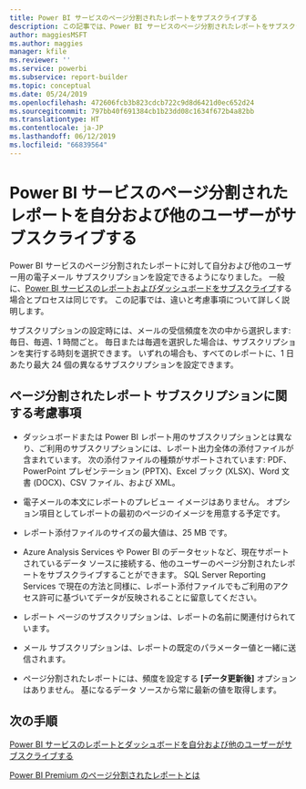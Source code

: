 ```yaml
---
title: Power BI サービスのページ分割されたレポートをサブスクライブする
description: この記事では、Power BI サービスのページ分割されたレポートをサブスクライブする際の留意点について説明します。
author: maggiesMSFT
ms.author: maggies
manager: kfile
ms.reviewer: ''
ms.service: powerbi
ms.subservice: report-builder
ms.topic: conceptual
ms.date: 05/24/2019
ms.openlocfilehash: 472606fcb3b823cdcb722c9d8d6421d0ec652d24
ms.sourcegitcommit: 797bb40f691384cb1b23dd08c1634f672b4a82bb
ms.translationtype: HT
ms.contentlocale: ja-JP
ms.lasthandoff: 06/12/2019
ms.locfileid: "66839564"
---
```

# <a name="subscribe-yourself-and-others-to-paginated-reports-in-the-power-bi-service"></a>Power BI サービスのページ分割されたレポートを自分および他のユーザーがサブスクライブする 

Power BI サービスのページ分割されたレポートに対して自分および他のユーザー用の電子メール サブスクリプションを設定できるようになりました。 一般に、[Power BI サービスのレポートおよびダッシュボードをサブスクライブ](service-report-subscribe.md)する場合とプロセスは同じです。 この記事では、違いと考慮事項について詳しく説明します。 

サブスクリプションの設定時には、メールの受信頻度を次の中から選択します: 毎日、毎週、1 時間ごと。 毎日または毎週を選択した場合は、サブスクリプションを実行する時刻を選択できます。 いずれの場合も、すべてのレポートに、1 日あたり最大 24 個の異なるサブスクリプションを設定できます。 

## <a name="considerations-for-paginated-report-subscriptions"></a>ページ分割されたレポート サブスクリプションに関する考慮事項 

- ダッシュボードまたは Power BI レポート用のサブスクリプションとは異なり、ご利用のサブスクリプションには、レポート出力全体の添付ファイルが含まれています。  次の添付ファイルの種類がサポートされています: PDF、PowerPoint プレゼンテーション (PPTX)、Excel ブック (XLSX)、Word 文書 (DOCX)、CSV ファイル、および XML。

- 電子メールの本文にレポートのプレビュー イメージはありません。  オプション項目としてレポートの最初のページのイメージを用意する予定です。 

- レポート添付ファイルのサイズの最大値は、25 MB です。 

- Azure Analysis Services や Power BI のデータセットなど、現在サポートされているデータ ソースに接続する、他のユーザーのページ分割されたレポートをサブスクライブすることができます。 SQL Server Reporting Services で現在の方法と同様に、レポート添付ファイルでもご利用のアクセス許可に基づいてデータが反映されることに留意してください。 

- レポート ページのサブスクリプションは、レポートの名前に関連付けられています。  

- メール サブスクリプションは、レポートの既定のパラメーター値と一緒に送信されます。 

- ページ分割されたレポートには、頻度を設定する **[データ更新後]** オプションはありません。 基になるデータ ソースから常に最新の値を取得します。 

## <a name="next-steps"></a>次の手順

[Power BI サービスのレポートとダッシュボードを自分および他のユーザーがサブスクライブする](service-report-subscribe.md)

[Power BI Premium のページ分割されたレポートとは](paginated-reports-report-builder-power-bi.md)
